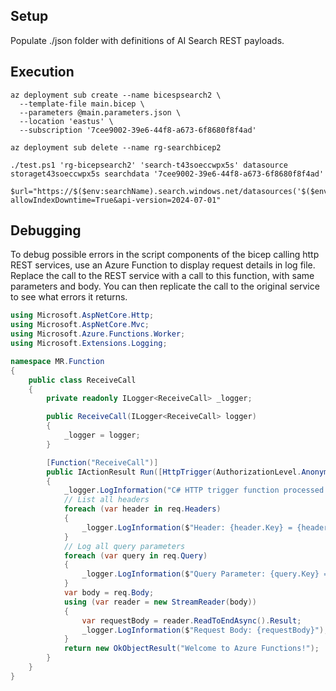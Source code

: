 ## Setup

Populate ./json folder with definitions of AI Search REST payloads.

## Execution

```
az deployment sub create --name bicespsearch2 \
  --template-file main.bicep \
  --parameters @main.parameters.json \
  --location 'eastus' \
  --subscription '7cee9002-39e6-44f8-a673-6f8680f8f4ad'

```

```
az deployment sub delete --name rg-searchbicep2
```

```
./test.ps1 'rg-bicepsearch2' 'search-t43soeccwpx5s' datasource storaget43soeccwpx5s searchdata '7cee9002-39e6-44f8-a673-6f8680f8f4ad'
```

```
$url="https://$($env:searchName).search.windows.net/datasources('$($env:dataSourceName)')?allowIndexDowntime=True&api-version=2024-07-01"
```

## Debugging

To debug possible errors in the script components of the bicep calling http REST services, use an Azure Function to display request details in log file.
Replace the call to the REST service with a call to this function, with same parameters and body.
You can then replicate the call to the original service to see what errors it returns.

```C#
using Microsoft.AspNetCore.Http;
using Microsoft.AspNetCore.Mvc;
using Microsoft.Azure.Functions.Worker;
using Microsoft.Extensions.Logging;

namespace MR.Function
{
    public class ReceiveCall
    {
        private readonly ILogger<ReceiveCall> _logger;

        public ReceiveCall(ILogger<ReceiveCall> logger)
        {
            _logger = logger;
        }

        [Function("ReceiveCall")]
        public IActionResult Run([HttpTrigger(AuthorizationLevel.Anonymous, "get", "post", "put")] HttpRequest req)
        {
            _logger.LogInformation("C# HTTP trigger function processed a request.");
            // List all headers
            foreach (var header in req.Headers)
            {
                _logger.LogInformation($"Header: {header.Key} = {header.Value}");
            }
            // Log all query parameters
            foreach (var query in req.Query)
            {
                _logger.LogInformation($"Query Parameter: {query.Key} = {query.Value}");
            }
            var body = req.Body;
            using (var reader = new StreamReader(body))
            {
                var requestBody = reader.ReadToEndAsync().Result;
                _logger.LogInformation($"Request Body: {requestBody}");
            }
            return new OkObjectResult("Welcome to Azure Functions!");
        }
    }
}

```